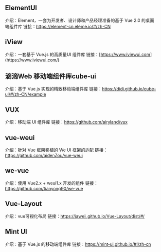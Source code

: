 ## ElementUI

介绍：Element，一套为开发者、设计师和产品经理准备的基于 Vue 2.0 的桌面端组件库 链接：<https://element-cn.eleme.io/#/zh-CN>

## iView

介绍：一套基于 Vue.js 的高质量UI 组件库 链接：[https://www.iviewui.com](https://www.iviewui.com/)

## 滴滴Web 移动端组件库cube-ui

介绍：基于 Vue.js 实现的精致移动端组件库 链接：<https://didi.github.io/cube-ui/#/zh-CN/example>

## VUX

介绍：移动端 UI 组件库 链接：<https://github.com/airyland/vux>

## vue-weui

介绍：针对 Vue 框架移植的 We UI 框架的适配 链接：<https://github.com/aidenZou/vue-weui>

## we-vue

介绍：使用 Vue2.x + weui1.x 开发的组件 链接：<https://github.com/tianyong90/we-vue>

## Vue-Layout

介绍：vue可视化布局 链接：<https://jaweii.github.io/Vue-Layout/dist/#/>

## Mint UI

介绍：基于 Vue.js 的移动端组件库 链接：<https://mint-ui.github.io/#!/zh-cn>
